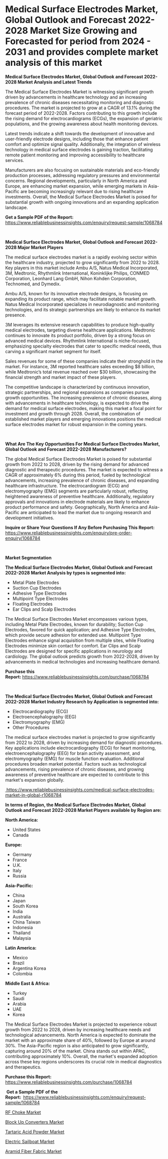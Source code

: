 <p><h1>Medical Surface Electrodes Market, Global Outlook and Forecast 2022-2028 Market Size Growing and Forecasted for period from 2024 - 2031 and provides complete market analysis of this market</h1></p><p><strong>Medical Surface Electrodes Market, Global Outlook and Forecast 2022-2028 Market Analysis and Latest Trends</strong></p>
<p><p>The Medical Surface Electrodes Market is witnessing significant growth driven by advancements in healthcare technology and an increasing prevalence of chronic diseases necessitating monitoring and diagnostic procedures. The market is projected to grow at a CAGR of 13.1% during the forecast period of 2022-2028. Factors contributing to this growth include the rising demand for electrocardiograms (ECGs), the expansion of geriatric populations, and the growing awareness about health monitoring devices. </p><p>Latest trends indicate a shift towards the development of innovative and user-friendly electrode designs, including those that enhance patient comfort and optimize signal quality. Additionally, the integration of wireless technology in medical surface electrodes is gaining traction, facilitating remote patient monitoring and improving accessibility to healthcare services. </p><p>Manufacturers are also focusing on sustainable materials and eco-friendly production processes, addressing regulatory pressures and environmental concerns. Regional developments, particularly in North America and Europe, are enhancing market expansion, while emerging markets in Asia-Pacific are becoming increasingly relevant due to rising healthcare investments. Overall, the Medical Surface Electrodes Market is poised for substantial growth with ongoing innovations and an expanding application landscape.</p></p>
<p><strong>Get a Sample PDF of the Report:&nbsp;</strong> <a href="https://www.reliablebusinessinsights.com/enquiry/request-sample/1068784">https://www.reliablebusinessinsights.com/enquiry/request-sample/1068784</a></p>
<p>&nbsp;</p>
<p><strong>Medical Surface Electrodes Market, Global Outlook and Forecast 2022-2028 Major Market Players</strong></p>
<p><p>The medical surface electrodes market is a rapidly evolving sector within the healthcare industry, projected to grow significantly from 2022 to 2028. Key players in this market include Ambu A/S, Natus Medical Incorporated, 3M, Medtronic, Rhythmlink International, Koninklijke Philips, CONMED Corporation, Leonhard Lang GmbH, Nihon Kohden Corporation, Technomed, and Dymedix.</p><p>Ambu A/S, known for its innovative electrode designs, is focusing on expanding its product range, which may facilitate notable market growth. Natus Medical Incorporated specializes in neurodiagnostic and monitoring technologies, and its strategic partnerships are likely to enhance its market presence.</p><p>3M leverages its extensive research capabilities to produce high-quality medical electrodes, targeting diverse healthcare applications. Medtronic continues to innovate its product portfolio, driven by a strong focus on advanced medical devices. Rhythmlink International is niche-focused, emphasizing specialty electrodes that cater to specific medical needs, thus carving a significant market segment for itself.</p><p>Sales revenues for some of these companies indicate their stronghold in the market. For instance, 3M reported healthcare sales exceeding $8 billion, while Medtronic’s total revenue reached over $30 billion, showcasing the financial strength and market impact of these players. </p><p>The competitive landscape is characterized by continuous innovation, strategic partnerships, and regional expansions as companies pursue growth opportunities. The increasing prevalence of chronic diseases, along with advancements in healthcare technology, is expected to drive the demand for medical surface electrodes, making this market a focal point for investment and growth through 2028. Overall, the combination of established market players and emerging innovations positions the medical surface electrodes market for robust expansion in the coming years.</p></p>
<p>&nbsp;</p>
<p><strong>What Are The Key Opportunities For Medical Surface Electrodes Market, Global Outlook and Forecast 2022-2028 Manufacturers?</strong></p>
<p><p>The global Medical Surface Electrodes Market is poised for substantial growth from 2022 to 2028, driven by the rising demand for advanced diagnostic and therapeutic procedures. The market is expected to witness a CAGR of approximately 6% during this period, fueled by technological advancements, increasing prevalence of chronic diseases, and expanding healthcare infrastructure. The electrocardiogram (ECG) and electromyography (EMG) segments are particularly robust, reflecting heightened awareness of preventive healthcare. Additionally, regulatory approvals and innovations in electrode materials are likely to enhance product performance and safety. Geographically, North America and Asia-Pacific are anticipated to lead the market due to ongoing research and development initiatives.</p></p>
<p><strong>Inquire or Share Your Questions If Any Before Purchasing This Report:</strong> <a href="https://www.reliablebusinessinsights.com/enquiry/pre-order-enquiry/1068784">https://www.reliablebusinessinsights.com/enquiry/pre-order-enquiry/1068784</a></p>
<p>&nbsp;</p>
<p><strong>Market Segmentation</strong></p>
<p><strong>The Medical Surface Electrodes Market, Global Outlook and Forecast 2022-2028 Market Analysis by types is segmented into:</strong></p>
<p><ul><li>Metal Plate Electrodes</li><li>Suction Cup Electrodes</li><li>Adhesive Type Electrodes</li><li>Multipoint Type Electrodes</li><li>Floating Electrodes</li><li>Ear Clips and Scalp Electrodes</li></ul></p>
<p><p>The Medical Surface Electrodes Market encompasses various types, including Metal Plate Electrodes, known for durability; Suction Cup Electrodes, favored for quick application; and Adhesive Type Electrodes, which provide secure adhesion for extended use. Multipoint Type Electrodes enhance signal acquisition from multiple sites, while Floating Electrodes minimize skin contact for comfort. Ear Clips and Scalp Electrodes are designed for specific applications in neurology and cardiology. The global outlook predicts growth from 2022-2028, driven by advancements in medical technologies and increasing healthcare demand.</p></p>
<p><strong>Purchase this Report:&nbsp;</strong><a href="https://www.reliablebusinessinsights.com/purchase/1068784">https://www.reliablebusinessinsights.com/purchase/1068784</a></p>
<p>&nbsp;</p>
<p><strong>The Medical Surface Electrodes Market, Global Outlook and Forecast 2022-2028 Market Industry Research by Application is segmented into:</strong></p>
<p><ul><li>Electrocardiography (ECG)</li><li>Electroencephalography (EEG)</li><li>Electromyography (EMG)</li><li>Other Procedures</li></ul></p>
<p><p>The medical surface electrodes market is projected to grow significantly from 2022 to 2028, driven by increasing demand for diagnostic procedures. Key applications include electrocardiography (ECG) for heart monitoring, electroencephalography (EEG) for brain activity assessment, and electromyography (EMG) for muscle function evaluation. Additional procedures broaden market potential. Factors such as technological advancements, rising prevalence of chronic diseases, and growing awareness of preventive healthcare are expected to contribute to this market's expansion globally.</p></p>
<p><a href="https://www.reliablebusinessinsights.com/medical-surface-electrodes-market-in-global-r1068784">&nbsp;https://www.reliablebusinessinsights.com/medical-surface-electrodes-market-in-global-r1068784</a></p>
<p><strong>In terms of Region, the Medical Surface Electrodes Market, Global Outlook and Forecast 2022-2028 Market Players available by Region are:</strong></p>
<p>
    <p> <strong> North America: </strong>
        <ul>
            <li>United States</li>
            <li>Canada</li>
        </ul>
        </p> 
    <p> <strong> Europe: </strong>
        <ul>
            <li>Germany</li>
            <li>France</li>
            <li>U.K.</li>
            <li>Italy</li>
            <li>Russia</li>
        </ul>
        </p> 
    <p> <strong> Asia-Pacific: </strong>
        <ul>
            <li>China</li>
            <li>Japan</li>
            <li>South Korea</li>
            <li>India</li>
            <li>Australia</li>
            <li>China Taiwan</li>
            <li>Indonesia</li>
            <li>Thailand</li>
            <li>Malaysia</li>
        </ul>
        </p> 
    <p> <strong> Latin America: </strong>
        <ul>
            <li>Mexico</li>
            <li>Brazil</li>
            <li>Argentina Korea</li>
            <li>Colombia</li>
        </ul>
        </p> 
    <p> <strong> Middle East & Africa: </strong>
        <ul>
            <li>Turkey</li>
            <li>Saudi</li>
            <li>Arabia</li>
            <li>UAE</li>
            <li>Korea</li>
        </ul>
    </p>
    </p>
<p><p>The Medical Surface Electrodes Market is projected to experience robust growth from 2022 to 2028, driven by increasing healthcare needs and technological advancements. North America is expected to dominate the market with an approximate share of 40%, followed by Europe at around 30%. The Asia-Pacific region is also anticipated to grow significantly, capturing around 20% of the market. China stands out within APAC, contributing approximately 10%. Overall, the market's expanded adoption across these key regions underscores its crucial role in medical diagnostics and therapeutics.</p></p>
<p><strong>Purchase this Report: </strong><a href="https://www.reliablebusinessinsights.com/purchase/1068784">https://www.reliablebusinessinsights.com/purchase/1068784</a></p>
<p>&nbsp;<strong>Get a Sample PDF of the Report:&nbsp;&nbsp;</strong><a href="https://www.reliablebusinessinsights.com/enquiry/request-sample/1068784">https://www.reliablebusinessinsights.com/enquiry/request-sample/1068784</a></p>
<p><strong></strong></p>
<p><p><a href="https://www.linkedin.com/pulse/rf-choke-market-size-share-analysis-growth-trends-forecast-2umdc?trackingId=kIE0nP3iQzOsxFcFFW4Zzg%3D%3D">RF Choke Market</a></p><p><a href="https://www.linkedin.com/pulse/future-innovation-global-block-up-converters-market-growth-k1dhc?trackingId=h7dtizxXSEW%2Fs5MpUtzE0Q%3D%3D">Block Up Converters Market</a></p><p><a href="https://issuu.com/reportprime-2/docs/tartaric-acid-powder-market-size-20_db51aef7e32885">Tartaric Acid Powder Market</a></p><p><a href="https://medium.com/@lily.brown-0786/the-electric-sailboat-market-is-experiencing-higher-than-anticipated-demand-compared-to-a54b2d5cf92e">Electric Sailboat Market</a></p><p><a href="https://issuu.com/reportprime-2/docs/aramid-fiber-fabric-market-size-203_335a2b4e912362">Aramid Fiber Fabric Market</a></p></p>